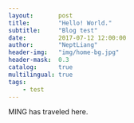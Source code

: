 ```yaml
---
layout:       post
title:        "Hello! World."
subtitle:     "Blog test"
date:         2017-07-12 12:00:00
author:       "NeptLiang"
header-img:   "img/home-bg.jpg"
header-mask:  0.3
catalog:      true
multilingual: true
tags:
    - test
---
```


MING has traveled here.

